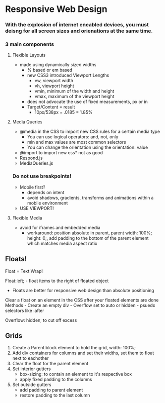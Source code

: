 # Responsive Web Design

### With the explosion of internet eneabled devices, you must deisng for all screen sizes and orienations at the same time.

### 3 main components
1. Flexible Layouts
    - made using dynamically sized widths
        - % based or em based
        - new CSS3 introduced Viewport Lengths
            - vw, viewport width
            - vh, viewport height
            - vmin, minimum of the width and height
            - vmax, maximum of the viewport height
        - does not advocate the use of fixed measurements, px or in
        - Target/Content = result
            - 10px/538px = .0185 = 1.85%

2. Media Queries
    - @media in the CSS to import new CSS rules for a certain media type
        - You can use logical operators: and, not, only
        - min and max values are most common selectors
        - You can change the orientation using the orientation: value
    - @import to import new css* not as good
    - Respond.js
    - MediaQueries.js
    ### Do not use breakpoints!
    - Mobile first? 
        - depends on intent
        - avoid shadows, gradients, transforms and animations within a mobile environment
    - USE VIEWPORT!
3. Flexible Media
    - avoid for iframes and embedded media
        - workaround: position absolute in parent, parent width: 100%; height: 0;, add padding to the bottom of the parent element which matches media aspect ratio

## Floats! 

Float = Text Wrap!

Float:left; - float items to the right of floated object

- Floats are better for responsive web design than absolute positioning

Clear a float on an element in the CSS after your floated elements are done
    Methods
        - Create an empty div
        - Overflow set to auto or hidden
        - psuedo selectors like :after

Overflow: hidden; to cut off excess

## Grids

1. Create a Parent block element to hold the grid, width: 100%;
2. Add div containers for columns and set their widths, set them to float next to eachother
3. Clear the float for the parent element
4. Set interior gutters
    - box-sizing: to contain an element to it's respective box
    - apply fixed padding to the columns
5. Set outside gutters
    - add padding to parent element
    - restore padding to the last column

